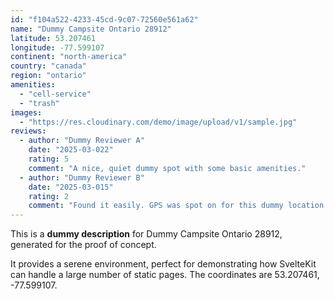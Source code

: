 ```yaml
---
id: "f104a522-4233-45cd-9c07-72560e561a62"
name: "Dummy Campsite Ontario 28912"
latitude: 53.207461
longitude: -77.599107
continent: "north-america"
country: "canada"
region: "ontario"
amenities:
  - "cell-service"
  - "trash"
images:
  - "https://res.cloudinary.com/demo/image/upload/v1/sample.jpg"
reviews:
  - author: "Dummy Reviewer A"
    date: "2025-03-022"
    rating: 5
    comment: "A nice, quiet dummy spot with some basic amenities."
  - author: "Dummy Reviewer B"
    date: "2025-03-015"
    rating: 2
    comment: "Found it easily. GPS was spot on for this dummy location."
---
```


This is a **dummy description** for Dummy Campsite Ontario 28912, generated for the proof of concept.

It provides a serene environment, perfect for demonstrating how SvelteKit can handle a large number of static pages. The coordinates are 53.207461, -77.599107.
